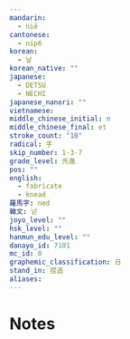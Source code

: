```yaml
---
mandarin:
  - niē
cantonese:
  - nip6
korean:
  - 날
korean_native: ""
japanese:
  - DETSU
  - NECHI
japanese_nanori: ""
vietnamese:
middle_chinese_initial: n
middle_chinese_final: et
stroke_count: "10"
radical: 手
skip_number: 1-3-7
grade_level: 先進
pos: ""
english:
  - fabricate
  - knead
羅馬字: ned
韓文: 넏
joyo_level: ""
hsk_level: ""
hanmun_edu_level: ""
danayo_id: 7101
mc_id: 0
graphemic_classification: 日
stand_in: 捏造
aliases:
---
```


# Notes
